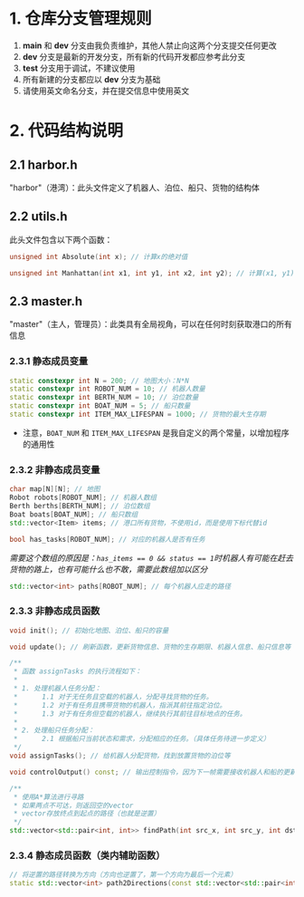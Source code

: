 # 1. 仓库分支管理规则
1. **main** 和 **dev** 分支由我负责维护，其他人禁止向这两个分支提交任何更改
2. **dev** 分支是最新的开发分支，所有新的代码开发都应参考此分支
3. **test** 分支用于调试，不建议使用
4. 所有新建的分支都应以 **dev** 分支为基础
5. 请使用英文命名分支，并在提交信息中使用英文

# 2. 代码结构说明

## 2.1 harbor.h
"harbor"（港湾）：此头文件定义了机器人、泊位、船只、货物的结构体

## 2.2 utils.h
此头文件包含以下两个函数：

```C++
unsigned int Absolute(int x); // 计算x的绝对值
```

```C++
unsigned int Manhattan(int x1, int y1, int x2, int y2); // 计算(x1, y1)与(x2, y2)的曼哈顿距离
```

## 2.3 master.h
"master"（主人，管理员）：此类具有全局视角，可以在任何时刻获取港口的所有信息

### 2.3.1 静态成员变量

```C++
static constexpr int N = 200; // 地图大小：N*N
static constexpr int ROBOT_NUM = 10; // 机器人数量
static constexpr int BERTH_NUM = 10; // 泊位数量
static constexpr int BOAT_NUM = 5; // 船只数量
static constexpr int ITEM_MAX_LIFESPAN = 1000; // 货物的最大生存期
```

+ 注意，`BOAT_NUM` 和 `ITEM_MAX_LIFESPAN` 是我自定义的两个常量，以增加程序的通用性

### 2.3.2 非静态成员变量

```C++
char map[N][N]; // 地图
Robot robots[ROBOT_NUM]; // 机器人数组
Berth berths[BERTH_NUM]; // 泊位数组
Boat boats[BOAT_NUM]; // 船只数组
std::vector<Item> items; // 港口所有货物，不使用id，而是使用下标代替id
```

```C++
bool has_tasks[ROBOT_NUM]; // 对应的机器人是否有任务
```

*需要这个数组的原因是：`has_items == 0 && status == 1`时机器人有可能在赶去货物的路上，也有可能什么也不敢，需要此数组加以区分*

```C++
std::vector<int> paths[ROBOT_NUM]; // 每个机器人应走的路径
```

### 2.3.3 非静态成员函数

```C++
void init(); // 初始化地图、泊位、船只的容量
```

```C++
void update(); // 刷新函数，更新货物信息、货物的生存期限、机器人信息、船只信息等
```

```C++
/**
 * 函数 assignTasks 的执行流程如下：
 * 
 * 1. 处理机器人任务分配：
 *      1.1 对于无任务且空载的机器人，分配寻找货物的任务。
 *      1.2 对于有任务且携带货物的机器人，指派其前往指定泊位。
 *      1.3 对于有任务但空载的机器人，继续执行其前往目标地点的任务。
 * 
 * 2. 处理船只任务分配：
 *      2.1 根据船只当前状态和需求，分配相应的任务。（具体任务待进一步定义）
 */
void assignTasks(); // 给机器人分配货物，找到放置货物的泊位等
```

```C++
void controlOutput() const; // 输出控制指令，因为下一帧需要接收机器人和船的更新信息，所以这里就不更新了
```

```C++
/**
 * 使用A*算法进行寻路
 * 如果两点不可达，则返回空的vector
 * vector存放终点到起点的路径（也就是逆置）
 */ 
std::vector<std::pair<int, int>> findPath(int src_x, int src_y, int dst_x, int dst_y);
```

### 2.3.4 静态成员函数（类内辅助函数）

```C++
// 将逆置的路径转换为方向（方向也逆置了，第一个方向为最后一个元素）
static std::vector<int> path2Directions(const std::vector<std::pair<int, int>> &path);
```
